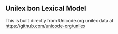 Unilex bon Lexical Model
----------------------

This is built directly from Unicode.org unilex data at
https://github.com/unicode-org/unilex

